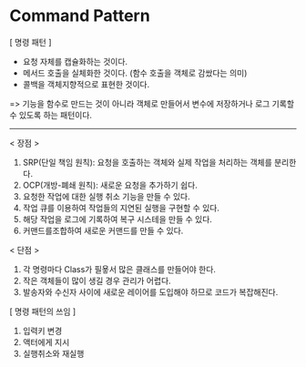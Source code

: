 # Command Pattern
[ 명령 패턴 ]
- 요청 자체를 캡슐화하는 것이다.
- 메서드 호출을 실체화한 것이다. (함수 호출을 객체로 감쌌다는 의미)
- 콜백을 객체지향적으로 표현한 것이다.
  
=> 기능을 함수로 만드는 것이 아니라 객체로 만들어서 변수에 저장하거나 로그 기록할 수 있도록 하는 패턴이다.

-----------------------------------------------------------------------------------

< 장점 >
1) SRP(단일 책임 원칙): 요청을 호출하는 객체와 실제 작업을 처리하는 객체를 분리한다.
2) OCP(개방-폐쇄 원칙): 새로운 요청을 추가하기 쉽다.
3) 요청한 작업에 대한 실행 취소 기능을 만들 수 있다.
4) 작업 큐를 이용하여 작업들의 지연된 실행을 구현할 수 있다.
5) 해당 작업을 로그에 기록하여 복구 시스테을 만들 수 있다.
6) 커맨드를조합하여 새로운 커맨드를 만들 수 있다.

< 단점 >
1) 각 명령마다 Class가 필욯서 많은 클래스를 만들어야 한다.
2) 작은 객체들이 많이 생길 경우 관리가 어렵다.
3) 발송자와 수신자 사이에 새로운 레이어를 도입해야 하므로 코드가 복잡해진다.

[ 명령 패턴의 쓰임 ]
1. 입력키 변경
2. 액터에게 지시
3. 실행취소와 재실행